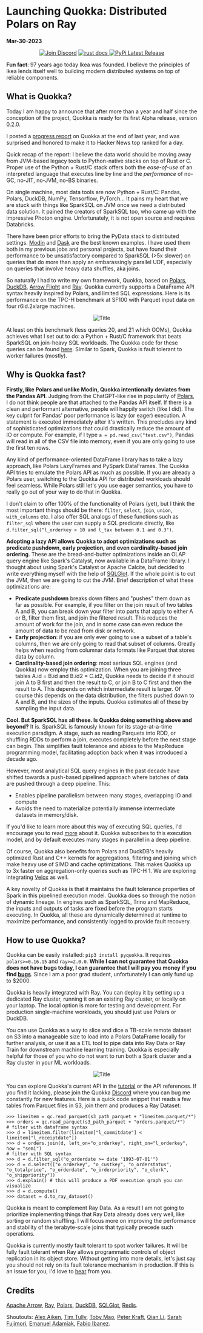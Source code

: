 # Launching Quokka: Distributed Polars on Ray
**Mar-30-2023** 

<div align="center">

[![Join Discord](https://img.shields.io/badge/-Join%20Quokka%20Discord-blue?logo=discord)](https://discord.gg/6ujVV9HAg3)
<a href="https://marsupialtail.github.io/quokka/">
    <img src="https://github.com/marsupialtail/quokka/blob/master/docs/docs/badge.svg" alt="rust docs"/>
</a>
<a href="https://pypi.org/project/pyquokka/">
    <img src="https://img.shields.io/pypi/v/pyquokka.svg" alt="PyPi Latest Release"/>
</a>

</div>


**Fun fact**: 97 years ago today Ikea was founded. I believe the principles of Ikea lends itself well to building modern distributed systems on top of reliable components.


## What is Quokka?

Today I am happy to announce that after more than a year and half since the conception of the project, Quokka is ready for its first Alpha release, version 0.2.0.

I posted a [progress report](https://github.com/marsupialtail/quokka/blob/master/blog/why.md) on Quokka at the end of last year, and was surprised and honored to make it to Hacker News top ranked for a day. 

Quick recap of the report: I believe the data world should be moving away from JVM-based legacy tools to Python-native stacks on top of Rust or C. Proper use of the Python + Rust/C stack offers both the *ease-of-use* of an interpreted language that executes line by line and the *performance* of no-GC, no-JIT, no-JVM, no-BS binaries.

On single machine, most data tools are now Python + Rust/C: Pandas, Polars, DuckDB, NumPy, Tensorflow, PyTorch... It pains my heart that we are stuck with things like SparkSQL on JVM once we need a distributed data solution. It pained the creators of SparkSQL too, who came up with the impressive Photon engine. Unfortunately, it is not open source and requires Databricks. 

There have been prior efforts to bring the PyData stack to distributed settings. [Modin](https://github.com/modin-project/modin) and [Dask](https://github.com/dask/dask) are the best known examples. I have used them both in my previous jobs and personal projects, but have found their performance to be unsatisfactory compared to SparkSQL (>5x slower) on queries that do more than apply an embarassingly parallel UDF, especially on queries that involve heavy data shuffles, aka joins.

So naturally I had to write my own framework, Quokka, based on [Polars](https://github.com/pola-rs/polars), [DuckDB](https://github.com/duckdb/duckdb), [Arrow Flight](https://github.com/apache/arrow) and [Ray](https://github.com/ray-project/ray). Quokka currently supports a DataFrame API syntax heavily inspired by Polars, and limited SQL expressions. Here is its performance on the TPC-H benchmark at SF100 with Parquet input data on four r6id.2xlarge machines. 

<p align="center">
  <img src="https://github.com/marsupialtail/quokka/blob/master/docs/docs/tpch-parquet.svg?raw=true" alt="Title"/>
</p>

At least on this benchmark (less queries 20, and 21 which OOMs), Quokka achieves what I set out to do: a Python + Rust/C framework that beats SparkSQL on join-heavy SQL workloads. The Quokka code for these queries can be found [here](https://github.com/marsupialtail/quokka/blob/master/apps/tpc-h/tpch.py). Similar to Spark, Quokka is fault tolerant to worker failures (mostly).

## Why is Quokka fast?

**Firstly, like Polars and unlike Modin, Quokka intentionally deviates from the Pandas API**. Judging from the ChatGPT-like rise in popularity of [Polars](https://github.com/pola-rs/polars/stargazers), I do not think people are that attached to the Pandas API itself. If there is a clean and performant alternative, people will happily switch (like I did). The key culprit for Pandas' poor performance is lazy (or eager) execution. A statement is executed immediately after it's written. This precludes any kind of sophisticated optimizations that could drastically reduce the amount of IO or compute. For example, if I type `a = pd.read_csv("test.csv")`, Pandas will read in all of the CSV file into memory, even if you are only going to use the first ten rows.

Any kind of performance-oriented DataFrame library has to take a lazy approach, like Polars LazyFrames and PySpark DataFrames. The Quokka API tries to emulate the Polars API as much as possible. If you are already a Polars user, switching to the Quokka API for distributed workloads should feel seamless. While Polars still let's you use eager semantics, you have to really go out of your way to do that in Quokka.

I don't claim to offer 100% of the functionality of Polars (yet), but I think the most important things should be there: `filter`, `select`, `join`, `union`, `with_columns` etc. I also offer SQL analogs of these functions such as `filter_sql` where the user can supply a SQL predicate directly, like `d.filter_sql("l_orderkey > 10 and l_tax between 0.1 and 0.3")`. 

**Adopting a lazy API allows Quokka to adopt optimizations such as predicate pushdown, early projection, and even cardinality-based join ordering**. These are the bread-and-butter optimizations inside an OLAP query engine like Spark's Catalyst, now available in a DataFrame library. I thought about using Spark's Catalyst or Apache Calcite, but decided to write everything myself with the help of [SQLGlot](https://github.com/tobymao/sqlglot). If the whole point is to cut the JVM, then we are going to cut the JVM. Brief description of what these optimizations are:
- **Predicate pushdown** breaks down filters and "pushes" them down as far as possible. For example, if you filter on the join result of two tables A and B, you can break down your filter into parts that apply to either A or B, filter them first, and join the filtered result. This reduces the amount of work for the join, and in some case can even reduce the amount of data to be read from disk or network.
- **Early projection**: if you are only ever going to use a subset of a table's columns, then we are only going to read that subset of columns. Greatly helps when reading from columnar data formats like Parquet that stores data by column.
- **Cardinality-based join ordering**: most serious SQL engines (and Quokka) now employ this optimization. When you are joining three tables A.id = B.id and B.id2 = C.id2, Quokka needs to decide if it should join A to B first and then the result to C, or join B to C first and then the result to A. This depends on which intermediate result is larger. Of course this depends on the data distribution, the filters pushed down to A and B, and the sizes of the inputs. Quokka estimates all of these by sampling the input data. 

**Cool. But SparkSQL has all these. Is Quokka doing something above and beyond?**   It is. SparkSQL is famously known for its stage-at-a-time execution paradigm. A stage, such as reading Parquets into RDD, or shuffling RDDs to perform a join, executes completely before the next stage can begin. This simplifies fault tolerance and abides to the MapReduce programming model, facilitating adoption back when it was introduced a decade ago.

However, most analytical SQL query engines in the past decade have shifted towards a push-based pipelined approach where batches of data are pushed through a deep pipeline. This: 
- Enables pipeline parallelism between many stages, overlapping IO and compute
- Avoids the need to materialize potentially immense intermediate datasets in memory/disk. 

If you'd like to learn more about this way of executing SQL queries, I'd encourage you to read [more](https://db.in.tum.de/~leis/papers/morsels.pdf) about it. Quokka subscribes to this execution model, and by default executes many stages in parallel in a deep pipeline. 

Of course, Quokka also benefits from Polars and DuckDB's heavily optimized Rust and C++ kernels for aggregations, filtering and joining which make heavy use of SIMD and cache optimizations. This makes Quokka up to 3x faster on aggregation-only queries such as TPC-H 1. We are exploring integrating [Velox](https://github.com/facebookincubator/velox) as well.

A key novelty of Quokka is that it maintains the fault tolerance properties of Spark in this pipelined execution model. Quokka does so through the notion of dynamic lineage. In engines such as SparkSQL, Trino and MapReduce, the inputs and outputs of tasks are fixed before the program starts executing. In Quokka, all these are dynamically determined at runtime to maximize performance, and consistently logged to provide fault recovery.

## How to use Quokka?

Quokka can be easily installed: `pip3 install pyquokka`. It requires `polars>=0.16.15` and `ray>=2.0.0`. **While I can not guarantee that Quokka does not have bugs today, I can guarantee that I will pay you money if you find [bugs](https://marsupialtail.github.io/quokka/)**. Since I am a poor grad student, unfortunately I can only fund up to $2000. 

Quokka is heavily integrated with Ray. You can deploy it by setting up a dedicated Ray cluster, running it on an existing Ray cluster, or locally on your laptop. The local option is more for testing and development. For production single-machine workloads, you should just use Polars or DuckDB. 

You can use Quokka as a way to slice and dice a TB-scale remote dataset on S3 into a manageable size to load into a Polars DataFrame locally for further analysis, or use it as a ETL tool to pipe data into Ray Data or Ray Train for downstream machine learning training. Quokka is especially helpful for those of you who do not want to run both a Spark cluster and a Ray cluster in your ML workloads.

<p align="center">
  <img src="https://github.com/marsupialtail/quokka/blob/master/docs/docs/intended_use.svg?raw=true" alt="Title"/>
</p>

You can explore Quokka's current API in the [tutorial](https://marsupialtail.github.io/quokka/simple/) or the API references. If you find it lacking, please join the Quokka [Discord](https://discord.gg/6ujVV9HAg3) where you can bug me constantly for new features. Here is a quick code snippet that reads a few tables from Parquet files in S3, join them and produces a Ray Dataset: 
```
>>> lineitem = qc.read_parquet(s3_path_parquet + "lineitem.parquet/*")
>>> orders = qc.read_parquet(s3_path_parquet + "orders.parquet/*")
# filter with dataframe syntax
>>> d = lineitem.filter(lineitem["l_commitdate"] < lineitem["l_receiptdate"])
>>> d = orders.join(d, left_on="o_orderkey", right_on="l_orderkey", how = "semi")
# filter with SQL syntax
>>> d = d.filter_sql("o_orderdate >= date '1993-07-01'")
>>> d = d.select(["o_orderkey", "o_custkey", "o_orderstatus", "o_totalprice", "o_orderdate", "o_orderpriority", "o_clerk", "o_shippriority"])
>>> d.explain() # this will produce a PDF execution graph you can visualize 
>>> d = d.compute()
>>> dataset = d.to_ray_dataset()
```

Quokka is meant to complement Ray Data. As a result I am not going to prioritize implementing things that Ray Data already does very well, like sorting or random shuffling. I will focus more on improving the performance and stability of the terabyte-scale joins that typically precede such operations. 

Quokka is currently mostly fault tolerant to spot worker failures. It will be fully fault tolerant when Ray allows programmatic controls of object replication in its object store. Without getting into more details, let's just say you should not rely on its fault tolerance mechanism in production. If this is an issue for you, I'd love to [hear]((https://discord.gg/6ujVV9HAg3) ) from you.

## Credits
[Apache Arrow](https://github.com/apache/arrow), [Ray](https://github.com/ray-project/ray), [Polars](https://github.com/pola-rs/polars), [DuckDB](https://github.com/duckdb/duckdb), [SQLGlot](https://github.com/tobymao/sqlglot), [Redis](https://github.com/redis/redis). 

Shoutouts: [Alex Aiken](https://www.linkedin.com/in/alex-aiken-575aa7b7/), [Tim Tully](https://www.linkedin.com/in/timothytully/), [Toby Mao](https://www.linkedin.com/in/toby-mao/), [Peter Kraft](https://www.linkedin.com/in/peter-kraft-110318b0/), [Qian Li](https://www.linkedin.com/in/qianli15/), [Sarah Fujimori](https://www.linkedin.com/in/sarah-fujimori/), [Emanuel Adamiak](https://www.linkedin.com/in/emanuel-adamiak-699a27236/), [Fabio Ibanez](https://www.linkedin.com/in/fabioibanez/). 
